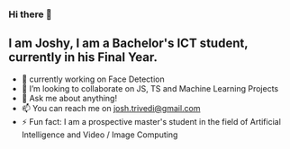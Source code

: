 ### Hi there 👋
## I am Joshy, I am a Bachelor's ICT student, currently in his Final Year.

- 🔭 currently working on Face Detection 
- 👯 I’m looking to collaborate on JS, TS and Machine Learning Projects 
- 💬 Ask me about anything!
- 📫 You can reach me on josh.trivedi@gmail.com
- ⚡ Fun fact: I am a prospective master's student in the field of Artificial Intelligence and Video / Image Computing
